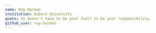 ```yaml
---
name: Roy Harmon
institution: Auburn University
quote: It doesn't have to be your fault to be your responsibility.
github_user: roy-harmon
---
```

